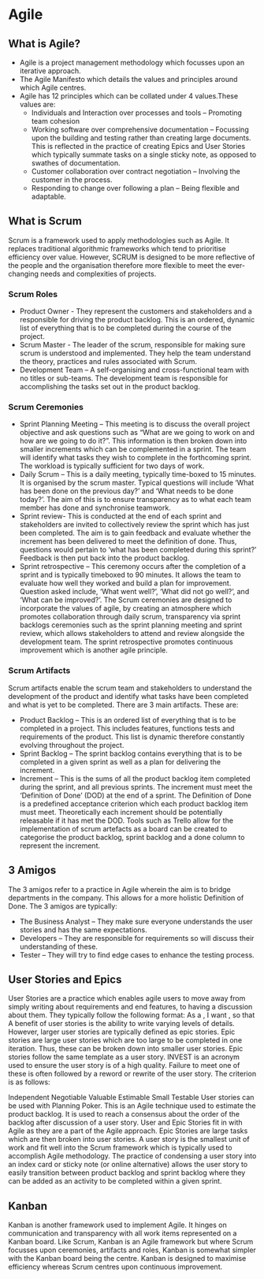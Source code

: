 # Agile

## What is Agile?
* Agile is a project management methodology which focusses upon an iterative approach.
* The Agile Manifesto which details the values and principles around which Agile centres.
* Agile has 12 principles which can be collated under 4 values.These values are:
  * Individuals and Interaction over processes and tools – Promoting team cohesion
  * Working software over comprehensive documentation – Focussing upon the building and testing rather than creating large documents. This is reflected in the practice of creating Epics and User Stories which typically summate tasks on a single sticky note, as opposed to swathes of documentation.
  * Customer collaboration over contract negotiation – Involving the customer in the process.
  * Responding to change over following a plan – Being flexible and adaptable.

## What is Scrum
Scrum is a framework used to apply methodologies such as Agile. It replaces traditional algorithmic frameworks which tend to prioritise efficiency over value. However, SCRUM is designed to be more reflective of the people and the organisation therefore more flexible to meet the ever-changing needs and complexities of projects.

### Scrum Roles
* Product Owner - They represent the customers and stakeholders and a responsible for driving the product backlog. This is an ordered, dynamic list of everything that is to be completed during the course of the project.
* Scrum Master - The leader of the scrum, responsible for making sure scrum is understood and implemented. They help the team understand the theory, practices and rules associated with Scrum.
* Development Team – A self-organising and cross-functional team with no titles or sub-teams. The development team is responsible for accomplishing the tasks set out in the product backlog.


### Scrum Ceremonies
* Sprint Planning Meeting – This meeting is to discuss the overall project objective and ask questions such as “What are we going to work on and how are we going to do it?”. This information is then broken down into smaller increments which can be complemented in a sprint. The team will identify what tasks they wish to complete in the forthcoming sprint. The workload is typically sufficient for two days of work.
* Daily Scrum – This is a daily meeting, typically time-boxed to 15 minutes. It is organised by the scrum master. Typical questions will include ‘What has been done on the previous day?’ and ‘What needs to be done today?’. The aim of this is to ensure transparency as to what each team member has done and synchronise teamwork.
* Sprint review- This is conducted at the end of each sprint and stakeholders are invited to collectively review the sprint which has just been completed. The aim is to gain feedback and evaluate whether the increment has been delivered to meet the definition of done. Thus, questions would pertain to ‘what has been completed during this sprint?’ Feedback is then put back into the product backlog.
* Sprint retrospective – This ceremony occurs after the completion of a sprint and is typically timeboxed to 90 minutes. It allows the team to evaluate how well they worked and build a plan for improvement. Question asked include, ‘What went well?’, ‘What did not go well?’, and ‘What can be improved?’. The Scrum ceremonies are designed to incorporate the values of agile, by creating an atmosphere which promotes collaboration through daily scrum, transparency via sprint backlogs ceremonies such as the sprint planning meeting and sprint review, which allows stakeholders to attend and review alongside the development team. The sprint retrospective promotes continuous improvement which is another agile principle.

### Scrum Artifacts
Scrum artifacts enable the scrum team and stakeholders to understand the development of the product and identify what tasks have been completed and what is yet to be completed. There are 3 main artifacts. These are:

* Product Backlog – This is an ordered list of everything that is to be completed in a project. This includes features, functions tests and requirements of the product. This list is dynamic therefore constantly evolving throughout the project.
* Sprint Backlog – The sprint backlog contains everything that is to be completed in a given sprint as well as a plan for delivering the increment.
* Increment – This is the sums of all the product backlog item completed during the sprint, and all previous sprints. The increment must meet the ‘Definition of Done’ (DOD) at the end of a sprint. The Definition of Done is a predefined acceptance criterion which each product backlog item must meet. Theoretically each increment should be potentially releasable if it has met the DOD. Tools such as Trello allow for the implementation of scrum artefacts as a board can be created to categorise the product backlog, sprint backlog and a done column to represent the increment.


## 3 Amigos

The 3 amigos refer to a practice in Agile wherein the aim is to bridge departments in the company. This allows for a more holistic Definition of Done. The 3 amigos are typically:

* The Business Analyst – They make sure everyone understands the user stories and has the same expectations.
* Developers – They are responsible for requirements so will discuss their understanding of these.
* Tester – They will try to find edge cases to enhance the testing process.

## User Stories and Epics
User Stories are a practice which enables agile users to move away from simply writing about requirements and end features, to having a discussion about them. They typically follow the following format: As a , I want , so that A benefit of user stories is the ability to write varying levels of details. However, larger user stories are typically defined as epic stories. Epic stories are large user stories which are too large to be completed in one iteration. Thus, these can be broken down into smaller user stories. Epic stories follow the same template as a user story. INVEST is an acronym used to ensure the user story is of a high quality. Failure to meet one of these is often followed by a reword or rewrite of the user story. The criterion is as follows:

Independent
Negotiable
Valuable
Estimable
Small
Testable
User stories can be used with Planning Poker. This is an Agile technique used to estimate the product backlog. It is used to reach a consensus about the order of the backlog after discussion of a user story.
User and Epic Stories fit in with Agile as they are a part of the Agile approach. Epic Stories are large tasks which are then broken into user stories. A user story is the smallest unit of work and fit well into the Scrum framework which is typically used to accomplish Agile methodology. The practice of condensing a user story into an index card or sticky note (or online alternative) allows the user story to easily transition between product backlog and sprint backlog where they can be added as an activity to be completed within a given sprint.


## Kanban
Kanban is another framework used to implement Agile. It hinges on communication and transparency with all work items represented on a Kanban board.
Like Scrum, Kanban is an Agile framework but where Scrum focusses upon ceremonies, artifacts and roles, Kanban is somewhat simpler with the Kanban board being the centre. Kanban is designed to maximise efficiency whereas Scrum centres upon continuous improvement.
